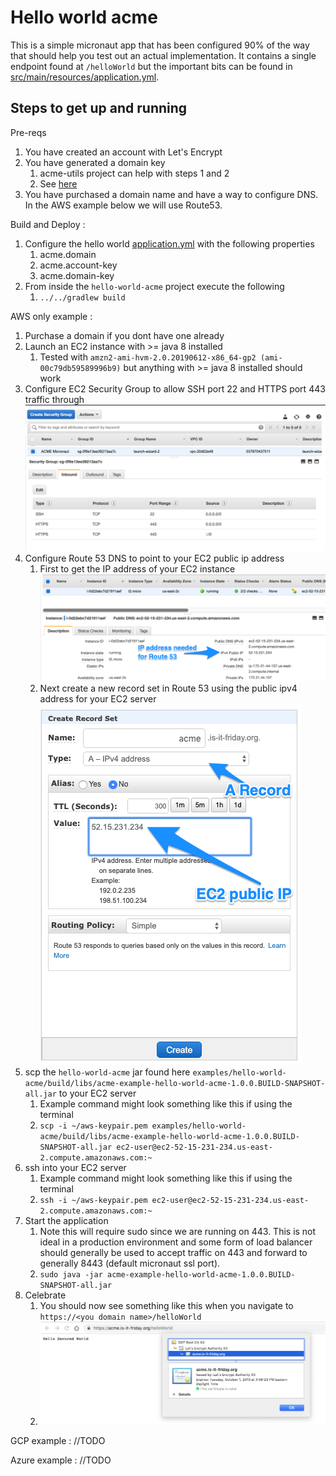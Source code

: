 # Hello world acme
This is a simple micronaut app that has been configured 90% of the way that should help you test out an actual implementation.
It contains a single endpoint found at `/helloWorld` but the important bits can be found in [src/main/resources/application.yml](src/main/resources/application.yml).

## Steps to get up and running

Pre-reqs
1. You have created an account with Let's Encrypt
1. You have generated a domain key
   1. acme-utils project can help with steps 1 and 2
   1. See [here](../acme-utils/README.md)
1. You have purchased a domain name and have a way to configure DNS. In the AWS example below we will use Route53.

Build and Deploy : 
1. Configure the hello world [application.yml](src/main/resources/application.yml) with the following properties
   1. acme.domain
   1. acme.account-key
   1. acme.domain-key
1. From inside the `hello-world-acme` project execute the following
   1. `../../gradlew build` 

AWS only example : 
1. Purchase a domain if you dont have one already 
1. Launch an EC2 instance with >= java 8 installed
   1. Tested with `amzn2-ami-hvm-2.0.20190612-x86_64-gp2 (ami-00c79db59589996b9)` but anything with >= java 8 installed should work
1. Configure EC2 Security Group to allow SSH port 22 and HTTPS port 443 traffic through
    ![Configure Security Group](docs/images/EC2_Security_Group.png)  
1. Configure Route 53 DNS to point to your EC2 public ip address
   1. First to get the IP address of your EC2 instance
   ![Obtain IPv4 IP Address for EC2 instance](docs/images/Instances__EC2_Management_Console.png)
   1. Next create a new record set in Route 53 using the public ipv4 address for your EC2 server
   ![Create A record in Route53](docs/images/Route_53_Management_Console.png)
1. scp the `hello-world-acme` jar found here `examples/hello-world-acme/build/libs/acme-example-hello-world-acme-1.0.0.BUILD-SNAPSHOT-all.jar` to your EC2 server
   1. Example command might look something like this if using the terminal
   1. `scp -i ~/aws-keypair.pem examples/hello-world-acme/build/libs/acme-example-hello-world-acme-1.0.0.BUILD-SNAPSHOT-all.jar ec2-user@ec2-52-15-231-234.us-east-2.compute.amazonaws.com:~`
1. ssh into your EC2 server  
    1. Example command might look something like this if using the terminal
    1. `ssh -i ~/aws-keypair.pem ec2-user@ec2-52-15-231-234.us-east-2.compute.amazonaws.com:~`
1. Start the application
    1. Note this will require sudo since we are running on 443. This is not ideal in a production environment and some form of load balancer
    should generally be used to accept traffic on 443 and forward to generally 8443 (default micronaut ssl port). 
    1. `sudo java -jar acme-example-hello-world-acme-1.0.0.BUILD-SNAPSHOT-all.jar` 
1. Celebrate
    1. You should now see something like this when you navigate to `https://<you domain name>/helloWorld`
    1. ![Secured site with Let's Encrypt certificate](docs/images/Acme_cert_micronaut.png)

GCP example : 
//TODO

Azure example : 
//TODO